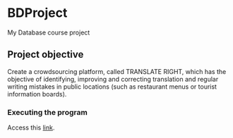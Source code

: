 # BDProject
My Database course project

## Project objective

Create a crowdsourcing platform, called TRANSLATE RIGHT, which has the objective of identifying, improving and correcting translation and regular writing mistakes in public locations (such as restaurant menus or tourist information boards).

### Executing the program

Access this [link](web.ist.utl.pt/ist193607/homepage.php).



